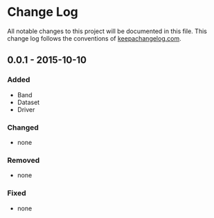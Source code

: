 # Change Log

All notable changes to this project will be documented in this file. This change log follows the conventions of [keepachangelog.com](http://keepachangelog.com/).

## 0.0.1 - 2015-10-10

### Added
- Band
- Dataset
- Driver

### Changed
- none

### Removed
- none

### Fixed
- none



